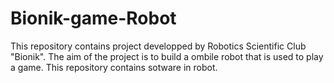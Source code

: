 # Bionik-game-Robot
This repository contains project developped by Robotics Scientific Club "Bionik". The aim of the project is to build a ombile robot that is used to play a game. This repository contains sotware in robot.

